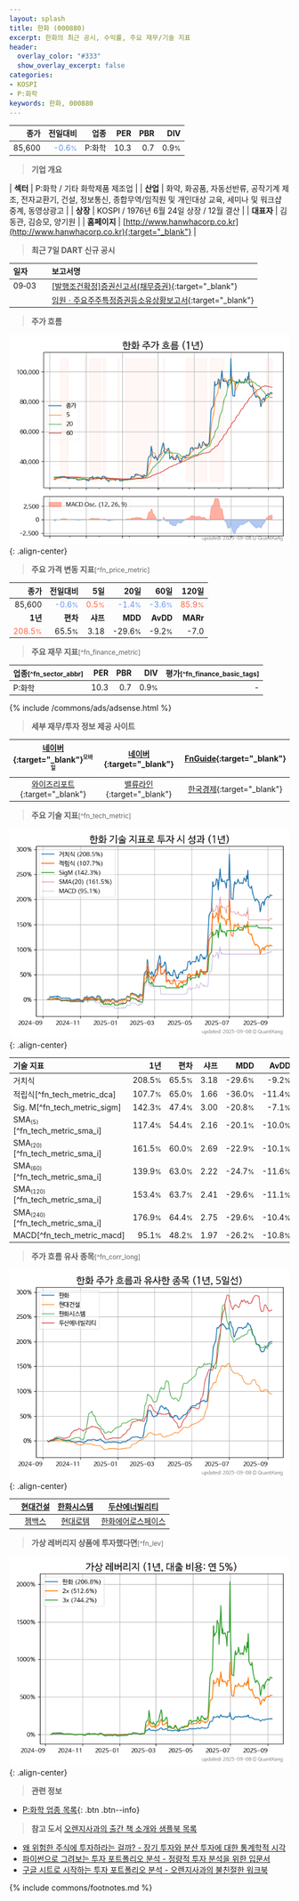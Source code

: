 ```yaml
---
layout: splash
title: 한화 (000880)
excerpt: 한화의 최근 공시, 수익률, 주요 재무/기술 지표
header:
  overlay_color: "#333"
  show_overlay_excerpt: false
categories:
- KOSPI
- P:화학
keywords: 한화, 000880
---
```


| **종가** | **전일대비** | **업종** | **PER** | **PBR** | **DIV** |
| -------: | -----------: | -------: | ------: | ------: | ------: |
| 85,600 | <span style="color: cornflowerblue">-0.6<small>%</small></span> | P:화학 | 10.3 | 0.7 | 0.9<small>%</small> |

<!-- more -->


> **기업 개요**<a id="company"></a>

| <span style="white-space:nowrap;">**섹터**</span> | P:화학 / 기타 화학제품 제조업 |
| <span style="white-space:nowrap;">**산업**</span> | 화약, 화공품, 자동선반류, 공작기계 제조, 전자교환기, 건설, 정보통신, 종합무역/임직원 및 개인대상 교육, 세미나 및 워크샵 중계, 동영상광고 |
| <span style="white-space:nowrap;">**상장**</span> | KOSPI / 1976년 6월 24일 상장 / 12월 결산 |
| <span style="white-space:nowrap;">**대표자**</span> | 김동관, 김승모, 양기원 |
| <span style="white-space:nowrap;">**홈페이지**</span> | [http://www.hanwhacorp.co.kr](http://www.hanwhacorp.co.kr){:target="_blank"} |


> **최근 7일 DART 신규 공시**<a id="dart"></a>

| **일자** |      | **보고서명** |
| :------- | :--- | :----------- |
| 09&#x2011;03 | | [[발행조건확정]증권신고서(채무증권)](https://dart.fss.or.kr/dsaf001/main.do?rcpNo=20250903000305){:target="_blank"} |
|  | | [임원ㆍ주요주주특정증권등소유상황보고서](https://dart.fss.or.kr/dsaf001/main.do?rcpNo=20250903000251){:target="_blank"} |


> **주가 흐름**<a id="price"></a>

![000880](/stock/images/000880.png){: .align-center}


> **주요 가격 변동 지표**<small>[^fn_price_metric]</small>

| **종가** | **전일대비** | **5일** | **20일** | **60일** | **120일** |
| -------: | -----------: | ------: | -------: | -------: | --------: |
| 85,600 | <span style="color: cornflowerblue">-0.6<small>%</small></span> | <span style="color: tomato">0.5<small>%</small></span> | <span style="color: cornflowerblue">-1.4<small>%</small></span> | <span style="color: cornflowerblue">-3.6<small>%</small></span> | <span style="color: tomato">85.9<small>%</small></span> |
| **1년** | **편차** | **샤프** | **MDD** | **AvDD** | **MARr** |
| <span style="color: tomato">208.5<small>%</small></span> | 65.5<small>%</small> | 3.18 | -29.6<small>%</small> | -9.2<small>%</small> | -7.0 |


> **주요 재무 지표**<small>[^fn_finance_metric]</small>

| **업종**<small>[^fn_sector_abbr]</small> | **PER** | **PBR** | **DIV** | **평가**<small>[^fn_finance_basic_tags]</small> |
| :--------------------------------------- | ------: | ------: | ------: | ----------------------------------------------: |
| P:화학 | 10.3 | 0.7 | 0.9<small>%</small> | - |



{% include /commons/ads/adsense.html %}

> **세부 재무/투자 정보 제공 사이트**

| [네이버](https://m.stock.naver.com/domestic/stock/000880/finance/summary){:target="_blank"}<sup><small>모바일</small></sup> | [네이버](https://finance.naver.com/item/coinfo.naver?code=000880){:target="_blank"} | [FnGuide](https://comp.fnguide.com/SVO2/ASP/SVD_Invest.asp?gicode=A000880&MenuYn=Y){:target="_blank"} |
| :---: | :---: | :---: |
| [와이즈리포트](https://comp.wisereport.co.kr/company/c1040001.aspx?cmp_cd=000880){:target="_blank"} | [밸류라인](https://www.valueline.co.kr/finance/summary/000880){:target="_blank"} | [한국경제](https://markets.hankyung.com/stock/000880/financial-summary){:target="_blank"} |


> **주요 기술 지표**<small>[^fn_tech_metric]</small>


![000880](/stock/images/000880_tech.png){: .align-center}

| **기술 지표** | **1년** | **편차** | **샤프** | **MDD** | **AvDD** |
| :------------ | ------: | -----------: | -------: | ------: | -------: |
| 거치식 | 208.5<small>%</small> | 65.5<small>%</small> | 3.18 | -29.6<small>%</small> | -9.2<small>%</small> |
| 적립식[^fn_tech_metric_dca] | 107.7<small>%</small> | 65.0<small>%</small> | 1.66 | -36.0<small>%</small> | -11.4<small>%</small> |
| Sig. M[^fn_tech_metric_sigm] | 142.3<small>%</small> | 47.4<small>%</small> | 3.00 | -20.8<small>%</small> | -7.1<small>%</small> |
| SMA<small><sub>(5)</sub></small>[^fn_tech_metric_sma_i] | 117.4<small>%</small> | 54.4<small>%</small> | 2.16 | -20.1<small>%</small> | -10.0<small>%</small> |
| SMA<small><sub>(20)</sub></small>[^fn_tech_metric_sma_i] | 161.5<small>%</small> | 60.0<small>%</small> | 2.69 | -22.9<small>%</small> | -10.1<small>%</small> |
| SMA<small><sub>(60)</sub></small>[^fn_tech_metric_sma_i] | 139.9<small>%</small> | 63.0<small>%</small> | 2.22 | -24.7<small>%</small> | -11.6<small>%</small> |
| SMA<small><sub>(120)</sub></small>[^fn_tech_metric_sma_i] | 153.4<small>%</small> | 63.7<small>%</small> | 2.41 | -29.6<small>%</small> | -11.1<small>%</small> |
| SMA<small><sub>(240)</sub></small>[^fn_tech_metric_sma_i] | 176.9<small>%</small> | 64.4<small>%</small> | 2.75 | -29.6<small>%</small> | -10.4<small>%</small> |
| MACD[^fn_tech_metric_macd] | 95.1<small>%</small> | 48.2<small>%</small> | 1.97 | -26.2<small>%</small> | -10.8<small>%</small> |


> **주가 흐름 유사 종목**<a id="corr"></a><small>[^fn_corr_long]</small>

![000880](/stock/images/000880_corr.png){: .align-center}

|       | [현대건설](/000720/) | [한화시스템](/272210/) | [두산에너빌리티](/034020/) |
| :---: | :------------------------------------: | :------------------------------------: | :------------------------------------: |
|       | [젬백스](/082270/) | [현대로템](/064350/) | [한화에어로스페이스](/012450/) |


> **가상 레버리지 상품에 투자했다면**<a id="2x"></a><small>[^fn_lev]</small>

![000880](/stock/images/000880_2x.png){: .align-center}


> **관련 정보**

- [P:화학 업종 목록](/stats/sector/kospi_업종_화학_종목/){: .btn .btn--info}

> **참고 도서** [오렌지사과의 출간 책 소개와 샘플북 목록](https://kongdori.tistory.com/691)

- [왜 위험한 주식에 투자하라는 걸까? - 장기 투자와 분산 투자에 대한 통계학적 시각](https://kongdori.tistory.com/421)
- [파이썬으로 그려보는 투자 포트폴리오 분석  - 정량적 투자 분석을 위한 입문서](https://kongdori.tistory.com/643)
- [구글 시트로 시작하는 투자 포트폴리오 분석 - 오렌지사과의 불친절한 워크북](https://kongdori.tistory.com/449)


{% include commons/footnotes.md %}